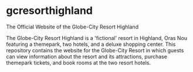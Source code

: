 # gcresorthighland
The Official Website of the Globe-City Resort Highland

The Globe-City Resort Highland is a 'fictional' resort in Highland, Oras Nou featuring a themepark, two hotels, and a deluxe shopping center. This repository contains the website for the Globe-City Resort in which guests can view information about the resort and its attractions, purchase themepark tickets, and book rooms at the two resort hotels.
